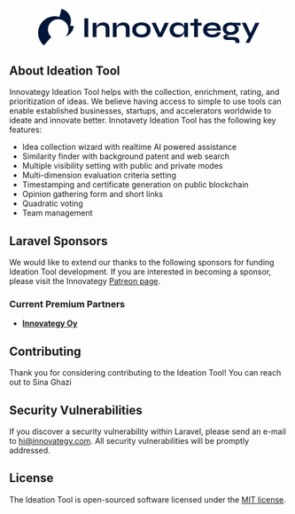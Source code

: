 <p align="center"><a href="https://innovategy.com" target="_blank"><img src="https://raw.githubusercontent.com/innovategy/common/main/brand-material/logo-positive.svg" width="400"></a></p>


## About Ideation Tool

Innovategy Ideation Tool helps with the collection, enrichment, rating, and prioritization of ideas. We believe having access to simple to use tools can enable established businesses, startups, and accelerators worldwide to ideate and innovate better. Innotavety Ideation Tool has the following key features:

- Idea collection wizard with realtime AI powered assistance
- Similarity finder with background patent and web search 
- Multiple visibility setting with public and private modes 
- Multi-dimension evaluation criteria setting 
- Timestamping and certificate generation on public blockchain
- Opinion gathering form and short links
- Quadratic voting 
- Team management  

## Laravel Sponsors

We would like to extend our thanks to the following sponsors for funding Ideation Tool development. If you are interested in becoming a sponsor, please visit the Innovategy [Patreon page](https://patreon.com/innovategy).

### Current Premium Partners

- **[Innovategy Oy](https://innovategy.fi/)**

## Contributing

Thank you for considering contributing to the Ideation Tool! You can reach out to Sina Ghazi 

## Security Vulnerabilities

If you discover a security vulnerability within Laravel, please send an e-mail to [hi@innovategy.com](mailto:hi@innovategy.com). All security vulnerabilities will be promptly addressed.

## License

The Ideation Tool is open-sourced software licensed under the [MIT license](https://opensource.org/licenses/MIT).
